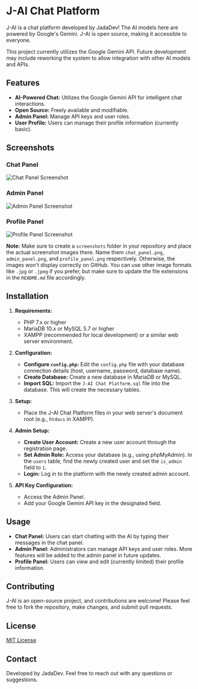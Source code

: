 # J-AI Chat Platform

J-AI is a chat platform developed by JadaDev! The AI models here are powered by Google's Gemini. J-AI is open source, making it accessible to everyone.

This project currently utilizes the Google Gemini API. Future development may include reworking the system to allow integration with other AI models and APIs.

## Features

*   **AI-Powered Chat:** Utilizes the Google Gemini API for intelligent chat interactions.
*   **Open Source:** Freely available and modifiable.
*   **Admin Panel:** Manage API keys and user roles.
*   **User Profile:** Users can manage their profile information (currently basic).

## Screenshots

### Chat Panel

![Chat Panel Screenshot]([ChatPanel]([https://github.com/JadaDev/J-AI-Chat-Platform/blob/main/J-AI-Chat-Panel.png?raw=true](https://raw.githubusercontent.com/JadaDev/J-AI-Chat-Platform/refs/heads/main/J-AI-Chat-Panel.png)))

### Admin Panel

![Admin Panel Screenshot](AdminPanel](https://github.com/JadaDev/J-AI-Chat-Platform/blob/main/J-AI-Admin-Panel.png?raw=true))

### Profile Panel

![Profile Panel Screenshot]([ProfilePanel](https://github.com/JadaDev/J-AI-Chat-Platform/blob/main/J-AI-Profile-Panel.png?raw=true))

**Note:**  Make sure to create a `screenshots` folder in your repository and place the actual screenshot images there.  Name them `chat_panel.png`, `admin_panel.png`, and `profile_panel.png` respectively.  Otherwise, the images won't display correctly on GitHub.  You can use other image formats like `.jpg` or `.jpeg` if you prefer, but make sure to update the file extensions in the `README.md` file accordingly.

## Installation

1.  **Requirements:**
    *   PHP 7.x or higher
    *   MariaDB 10.x or MySQL 5.7 or higher
    *   XAMPP (recommended for local development) or a similar web server environment.

2.  **Configuration:**
    *   **Configure `config.php`:**  Edit the `config.php` file with your database connection details (host, username, password, database name).
    *   **Create Database:** Create a new database in MariaDB or MySQL.
    *   **Import SQL:** Import the `J-AI Chat Platform.sql` file into the database. This will create the necessary tables.

3.  **Setup:**
    *   Place the J-AI Chat Platform files in your web server's document root (e.g., `htdocs` in XAMPP).

4.  **Admin Setup:**
    *   **Create User Account:** Create a new user account through the registration page.
    *   **Set Admin Role:**  Access your database (e.g., using phpMyAdmin). In the `users` table, find the newly created user and set the `is_admin` field to `1`.
    *   **Login:** Log in to the platform with the newly created admin account.

5.  **API Key Configuration:**
    *   Access the Admin Panel.
    *   Add your Google Gemini API key in the designated field.

## Usage

*   **Chat Panel:**  Users can start chatting with the AI by typing their messages in the chat panel.
*   **Admin Panel:**  Administrators can manage API keys and user roles.  More features will be added to the admin panel in future updates.
*   **Profile Panel:** Users can view and edit (currently limited) their profile information.

## Contributing

J-AI is an open-source project, and contributions are welcome! Please feel free to fork the repository, make changes, and submit pull requests.

## License

[MIT License](LICENSE)

## Contact

Developed by JadaDev.  Feel free to reach out with any questions or suggestions.
